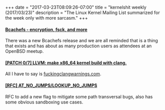 +++
date = "2017-03-23T08:09:26-07:00"
title = "kernelshit weekly (2017/03/23)"
description = "The Linux Kernel Mailing List summarized for the week only with more sarcasm."
+++

#### [Bcachefs - encryption, fsck, and more](https://www.mail-archive.com/linux-kernel@vger.kernel.org/msg1354988.html)

There was a new Bcachefs release and we are all reminded that is a thing that
exists and has about as many production users as attendees at an OpenBSD meetup.

#### [[PATCH 0/7] LLVM: make x86_64 kernel build with clang.](https://www.mail-archive.com/linux-crypto@vger.kernel.org/msg24112.html)

All I have to say is [fuckingclangwarnings.com](http://fuckingclangwarnings.com/).

#### [[RFC] AT_NO_JUMPS/LOOKUP_NO_JUMPS](https://www.mail-archive.com/linux-kernel@vger.kernel.org/msg1357288.html)

RFC to add a new flag to mitigate some path transversal bugs, also has some
obvious sandboxing use cases.


